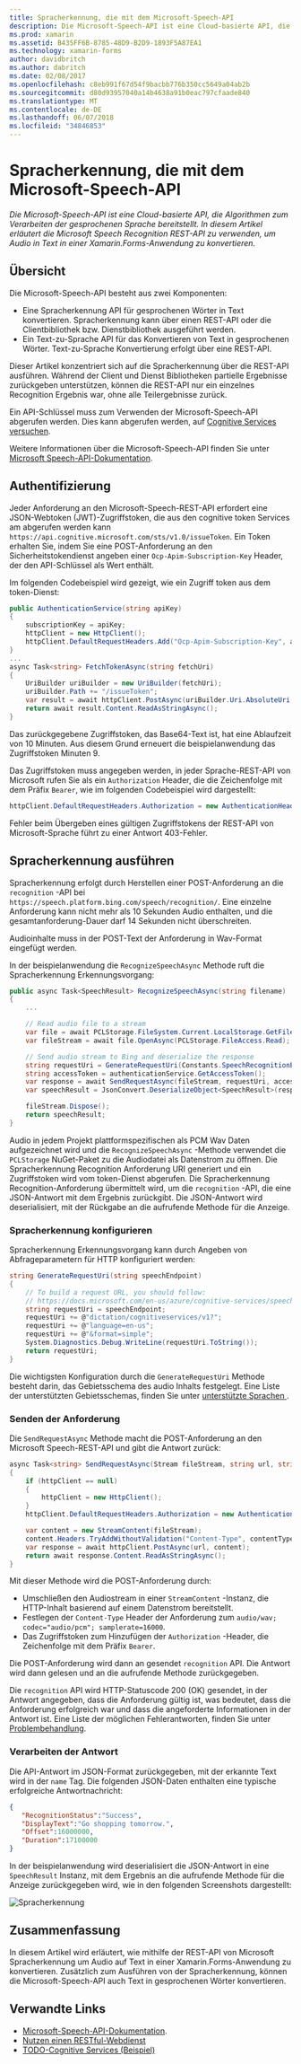 ```yaml
---
title: Spracherkennung, die mit dem Microsoft-Speech-API
description: Die Microsoft-Speech-API ist eine Cloud-basierte API, die Algorithmen zum Verarbeiten der gesprochenen Sprache bereitstellt. In diesem Artikel erläutert die Microsoft Speech Recognition REST-API zu verwenden, um Audio in Text in einer Xamarin.Forms-Anwendung zu konvertieren.
ms.prod: xamarin
ms.assetid: B435FF6B-8785-48D9-B2D9-1893F5A87EA1
ms.technology: xamarin-forms
author: davidbritch
ms.author: dabritch
ms.date: 02/08/2017
ms.openlocfilehash: c8eb991f67d54f9bacbb776b350cc5649a04ab2b
ms.sourcegitcommit: d80d93957040a14b4638a91b0eac797cfaade840
ms.translationtype: MT
ms.contentlocale: de-DE
ms.lasthandoff: 06/07/2018
ms.locfileid: "34846853"
---
```

# <a name="speech-recognition-using-the-microsoft-speech-api"></a>Spracherkennung, die mit dem Microsoft-Speech-API

_Die Microsoft-Speech-API ist eine Cloud-basierte API, die Algorithmen zum Verarbeiten der gesprochenen Sprache bereitstellt. In diesem Artikel erläutert die Microsoft Speech Recognition REST-API zu verwenden, um Audio in Text in einer Xamarin.Forms-Anwendung zu konvertieren._

## <a name="overview"></a>Übersicht

Die Microsoft-Speech-API besteht aus zwei Komponenten:

- Eine Spracherkennung API für gesprochenen Wörter in Text konvertieren. Spracherkennung kann über einen REST-API oder die Clientbibliothek bzw. Dienstbibliothek ausgeführt werden.
- Ein Text-zu-Sprache API für das Konvertieren von Text in gesprochenen Wörter. Text-zu-Sprache Konvertierung erfolgt über eine REST-API.

Dieser Artikel konzentriert sich auf die Spracherkennung über die REST-API ausführen. Während der Client und Dienst Bibliotheken partielle Ergebnisse zurückgeben unterstützen, können die REST-API nur ein einzelnes Recognition Ergebnis war, ohne alle Teilergebnisse zurück.

Ein API-Schlüssel muss zum Verwenden der Microsoft-Speech-API abgerufen werden. Dies kann abgerufen werden, auf [Cognitive Services versuchen](https://azure.microsoft.com/try/cognitive-services/).

Weitere Informationen über die Microsoft-Speech-API finden Sie unter [Microsoft Speech-API-Dokumentation](/azure/cognitive-services/speech/home/).

## <a name="authentication"></a>Authentifizierung

Jeder Anforderung an den Microsoft-Speech-REST-API erfordert eine JSON-Webtoken (JWT)-Zugriffstoken, die aus den cognitive token Services am abgerufen werden kann `https://api.cognitive.microsoft.com/sts/v1.0/issueToken`. Ein Token erhalten Sie, indem Sie eine POST-Anforderung an den Sicherheitstokendienst angeben einer `Ocp-Apim-Subscription-Key` Header, der den API-Schlüssel als Wert enthält.

Im folgenden Codebeispiel wird gezeigt, wie ein Zugriff token aus dem token-Dienst:

```csharp
public AuthenticationService(string apiKey)
{
    subscriptionKey = apiKey;
    httpClient = new HttpClient();
    httpClient.DefaultRequestHeaders.Add("Ocp-Apim-Subscription-Key", apiKey);
}
...
async Task<string> FetchTokenAsync(string fetchUri)
{
    UriBuilder uriBuilder = new UriBuilder(fetchUri);
    uriBuilder.Path += "/issueToken";
    var result = await httpClient.PostAsync(uriBuilder.Uri.AbsoluteUri, null);
    return await result.Content.ReadAsStringAsync();
}
```

Das zurückgegebene Zugriffstoken, das Base64-Text ist, hat eine Ablaufzeit von 10 Minuten. Aus diesem Grund erneuert die beispielanwendung das Zugriffstoken Minuten 9.

Das Zugriffstoken muss angegeben werden, in jeder Sprache-REST-API von Microsoft rufen Sie als ein `Authorization` Header, die die Zeichenfolge mit dem Präfix `Bearer`, wie im folgenden Codebeispiel wird dargestellt:

```csharp
httpClient.DefaultRequestHeaders.Authorization = new AuthenticationHeaderValue("Bearer", bearerToken);
```

Fehler beim Übergeben eines gültigen Zugriffstokens der REST-API von Microsoft-Sprache führt zu einer Antwort 403-Fehler.

## <a name="performing-speech-recognition"></a>Spracherkennung ausführen

Spracherkennung erfolgt durch Herstellen einer POST-Anforderung an die `recognition` -API bei `https://speech.platform.bing.com/speech/recognition/`. Eine einzelne Anforderung kann nicht mehr als 10 Sekunden Audio enthalten, und die gesamtanforderung-Dauer darf 14 Sekunden nicht überschreiten.

Audioinhalte muss in der POST-Text der Anforderung in Wav-Format eingefügt werden.

In der beispielanwendung die `RecognizeSpeechAsync` Methode ruft die Spracherkennung Erkennungsvorgang:

```csharp
public async Task<SpeechResult> RecognizeSpeechAsync(string filename)
{
    ...

    // Read audio file to a stream
    var file = await PCLStorage.FileSystem.Current.LocalStorage.GetFileAsync(filename);
    var fileStream = await file.OpenAsync(PCLStorage.FileAccess.Read);

    // Send audio stream to Bing and deserialize the response
    string requestUri = GenerateRequestUri(Constants.SpeechRecognitionEndpoint);
    string accessToken = authenticationService.GetAccessToken();
    var response = await SendRequestAsync(fileStream, requestUri, accessToken, Constants.AudioContentType);
    var speechResult = JsonConvert.DeserializeObject<SpeechResult>(response);

    fileStream.Dispose();
    return speechResult;
}
```

Audio in jedem Projekt plattformspezifischen als PCM Wav Daten aufgezeichnet wird und die `RecognizeSpeechAsync` -Methode verwendet die `PCLStorage` NuGet-Paket zu die Audiodatei als Datenstrom zu öffnen. Die Spracherkennung Recognition Anforderung URI generiert und ein Zugriffstoken wird vom token-Dienst abgerufen. Die Spracherkennung Recognition-Anforderung übermittelt wird, um die `recognition` -API, die eine JSON-Antwort mit dem Ergebnis zurückgibt. Die JSON-Antwort wird deserialisiert, mit der Rückgabe an die aufrufende Methode für die Anzeige.

### <a name="configuring-speech-recognition"></a>Spracherkennung konfigurieren

Spracherkennung Erkennungsvorgang kann durch Angeben von Abfrageparametern für HTTP konfiguriert werden:

```csharp
string GenerateRequestUri(string speechEndpoint)
{
    // To build a request URL, you should follow:
    // https://docs.microsoft.com/en-us/azure/cognitive-services/speech/getstarted/getstartedrest
    string requestUri = speechEndpoint;
    requestUri += @"dictation/cognitiveservices/v1?";
    requestUri += @"language=en-us";
    requestUri += @"&format=simple";
    System.Diagnostics.Debug.WriteLine(requestUri.ToString());
    return requestUri;
}
```

Die wichtigsten Konfiguration durch die `GenerateRequestUri` Methode besteht darin, das Gebietsschema des audio Inhalts festgelegt. Eine Liste der unterstützten Gebietsschemas, finden Sie unter [unterstützte Sprachen ](/azure/cognitive-services/speech/api-reference-rest/supportedlanguages/).

### <a name="sending-the-request"></a>Senden der Anforderung

Die `SendRequestAsync` Methode macht die POST-Anforderung an den Microsoft Speech-REST-API und gibt die Antwort zurück:

```csharp
async Task<string> SendRequestAsync(Stream fileStream, string url, string bearerToken, string contentType)
{
    if (httpClient == null)
    {
        httpClient = new HttpClient();
    }
    httpClient.DefaultRequestHeaders.Authorization = new AuthenticationHeaderValue("Bearer", bearerToken);

    var content = new StreamContent(fileStream);
    content.Headers.TryAddWithoutValidation("Content-Type", contentType);
    var response = await httpClient.PostAsync(url, content);
    return await response.Content.ReadAsStringAsync();
}
```

Mit dieser Methode wird die POST-Anforderung durch:

- Umschließen den Audiostream in einer `StreamContent` -Instanz, die HTTP-Inhalt basierend auf einem Datenstrom bereitstellt.
- Festlegen der `Content-Type` Header der Anforderung zum `audio/wav; codec="audio/pcm"; samplerate=16000`.
- Das Zugriffstoken zum Hinzufügen der `Authorization` -Header, die Zeichenfolge mit dem Präfix `Bearer`.

Die POST-Anforderung wird dann an gesendet `recognition` API. Die Antwort wird dann gelesen und an die aufrufende Methode zurückgegeben.

Die `recognition` API wird HTTP-Statuscode 200 (OK) gesendet, in der Antwort angegeben, dass die Anforderung gültig ist, was bedeutet, dass die Anforderung erfolgreich war und dass die angeforderte Informationen in der Antwort ist. Eine Liste der möglichen Fehlerantworten, finden Sie unter [Problembehandlung](/azure/cognitive-services/speech/troubleshooting).

### <a name="processing-the-response"></a>Verarbeiten der Antwort

Die API-Antwort im JSON-Format zurückgegeben, mit der erkannte Text wird in der `name` Tag. Die folgenden JSON-Daten enthalten eine typische erfolgreiche Antwortnachricht:

```json
{  
   "RecognitionStatus":"Success",
   "DisplayText":"Go shopping tomorrow.",
   "Offset":16000000,
   "Duration":17100000
}
```

In der beispielanwendung wird deserialisiert die JSON-Antwort in eine `SpeechResult` Instanz, mit dem Ergebnis an die aufrufende Methode für die Anzeige zurückgegeben wird, wie in den folgenden Screenshots dargestellt:

![](speech-recognition-images/speech-recognition.png "Spracherkennung")

## <a name="summary"></a>Zusammenfassung

In diesem Artikel wird erläutert, wie mithilfe der REST-API von Microsoft Spracherkennung um Audio auf Text in einer Xamarin.Forms-Anwendung zu konvertieren. Zusätzlich zum Ausführen von der Spracherkennung, können die Microsoft-Speech-API auch Text in gesprochenen Wörter konvertieren.

## <a name="related-links"></a>Verwandte Links

- [Microsoft-Speech-API-Dokumentation](/azure/cognitive-services/speech/home/).
- [Nutzen einen RESTful-Webdienst](~/xamarin-forms/data-cloud/consuming/rest.md)
- [TODO-Cognitive Services (Beispiel)](https://developer.xamarin.com/samples/xamarin-forms/WebServices/TodoCognitiveServices/)
